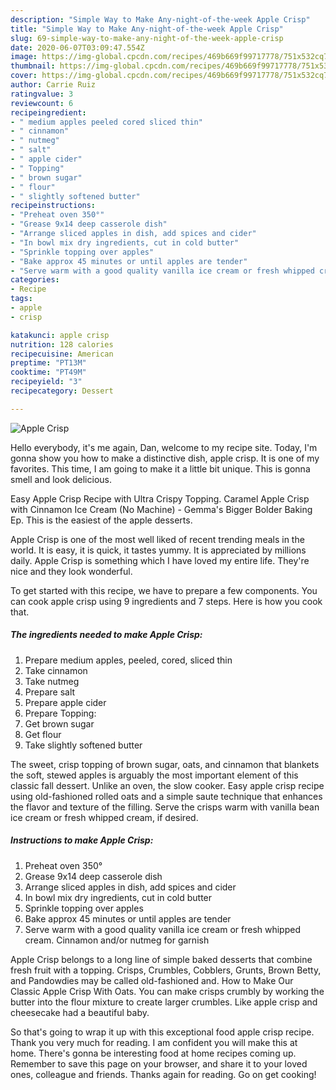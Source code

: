 ```yaml
---
description: "Simple Way to Make Any-night-of-the-week Apple Crisp"
title: "Simple Way to Make Any-night-of-the-week Apple Crisp"
slug: 69-simple-way-to-make-any-night-of-the-week-apple-crisp
date: 2020-06-07T03:09:47.554Z
image: https://img-global.cpcdn.com/recipes/469b669f99717778/751x532cq70/apple-crisp-recipe-main-photo.jpg
thumbnail: https://img-global.cpcdn.com/recipes/469b669f99717778/751x532cq70/apple-crisp-recipe-main-photo.jpg
cover: https://img-global.cpcdn.com/recipes/469b669f99717778/751x532cq70/apple-crisp-recipe-main-photo.jpg
author: Carrie Ruiz
ratingvalue: 3
reviewcount: 6
recipeingredient:
- " medium apples peeled cored sliced thin"
- " cinnamon"
- " nutmeg"
- " salt"
- " apple cider"
- " Topping"
- " brown sugar"
- " flour"
- " slightly softened butter"
recipeinstructions:
- "Preheat oven 350°"
- "Grease 9x14 deep casserole dish"
- "Arrange sliced apples in dish, add spices and cider"
- "In bowl mix dry ingredients, cut in cold butter"
- "Sprinkle topping over apples"
- "Bake approx 45 minutes or until apples are tender"
- "Serve warm with a good quality vanilla ice cream or fresh whipped cream. Cinnamon and/or nutmeg for garnish"
categories:
- Recipe
tags:
- apple
- crisp

katakunci: apple crisp 
nutrition: 128 calories
recipecuisine: American
preptime: "PT13M"
cooktime: "PT49M"
recipeyield: "3"
recipecategory: Dessert

---
```



![Apple Crisp](https://img-global.cpcdn.com/recipes/469b669f99717778/751x532cq70/apple-crisp-recipe-main-photo.jpg)

Hello everybody, it's me again, Dan, welcome to my recipe site. Today, I'm gonna show you how to make a distinctive dish, apple crisp. It is one of my favorites. This time, I am going to make it a little bit unique. This is gonna smell and look delicious.

Easy Apple Crisp Recipe with Ultra Crispy Topping. Caramel Apple Crisp with Cinnamon Ice Cream (No Machine) - Gemma&#39;s Bigger Bolder Baking Ep. This is the easiest of the apple desserts.

Apple Crisp is one of the most well liked of recent trending meals in the world. It is easy, it is quick, it tastes yummy. It is appreciated by millions daily. Apple Crisp is something which I have loved my entire life. They're nice and they look wonderful.


To get started with this recipe, we have to prepare a few components. You can cook apple crisp using 9 ingredients and 7 steps. Here is how you cook that.

##### The ingredients needed to make Apple Crisp:

1. Prepare  medium apples, peeled, cored, sliced thin
1. Take  cinnamon
1. Take  nutmeg
1. Prepare  salt
1. Prepare  apple cider
1. Prepare  Topping:
1. Get  brown sugar
1. Get  flour
1. Take  slightly softened butter


The sweet, crisp topping of brown sugar, oats, and cinnamon that blankets the soft, stewed apples is arguably the most important element of this classic fall dessert. Unlike an oven, the slow cooker. Easy apple crisp recipe using old-fashioned rolled oats and a simple saute technique that enhances the flavor and texture of the filling. Serve the crisps warm with vanilla bean ice cream or fresh whipped cream, if desired. 

##### Instructions to make Apple Crisp:

1. Preheat oven 350°
1. Grease 9x14 deep casserole dish
1. Arrange sliced apples in dish, add spices and cider
1. In bowl mix dry ingredients, cut in cold butter
1. Sprinkle topping over apples
1. Bake approx 45 minutes or until apples are tender
1. Serve warm with a good quality vanilla ice cream or fresh whipped cream. Cinnamon and/or nutmeg for garnish


Apple Crisp belongs to a long line of simple baked desserts that combine fresh fruit with a topping. Crisps, Crumbles, Cobblers, Grunts, Brown Betty, and Pandowdies may be called old-fashioned and. How to Make Our Classic Apple Crisp With Oats. You can make crisps crumbly by working the butter into the flour mixture to create larger crumbles. Like apple crisp and cheesecake had a beautiful baby. 

So that's going to wrap it up with this exceptional food apple crisp recipe. Thank you very much for reading. I am confident you will make this at home. There's gonna be interesting food at home recipes coming up. Remember to save this page on your browser, and share it to your loved ones, colleague and friends. Thanks again for reading. Go on get cooking!
